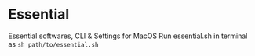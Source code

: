 # Essential
Essential softwares, CLI & Settings for MacOS
Run essential.sh in terminal as `sh path/to/essential.sh`
